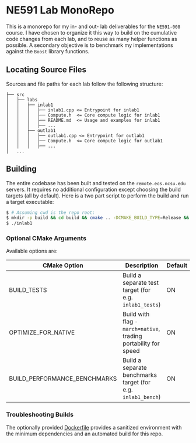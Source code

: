 # NE591 Lab MonoRepo #

This is a monorepo for my in- and out- lab deliverables for the `NE591-008` course. I have chosen to organize it 
this way to build on the cumulative code changes from each lab, and to reuse as many helper functions as possible. 
A secondary objective is to benchmark my implementations against the `Boost` library functions. 


## Locating Source Files ##
Sources and file paths for each lab follow the following structure:
```
├── src
│   ├── labs
│   │   ├── inlab1
│   │   │   ├── inlab1.cpp <= Entrypoint for inlab1
│   │   │   ├── Compute.h  <= Core compute logic for inlab1
│   │   │   ├── README.md  <= Usage and examples for inlab1
│   │   │   ├── ...
│   │   ├── outlab1
│   │   │   ├── outlab1.cpp <= Entrypoint for outlab1
│   │   │   ├── Compute.h  <= Core compute logic for outlab1
│   │   │   ├── ...
│   ...
```
## Building ##

The entire codebase has been built and tested on the `remote.eos.ncsu.edu` servers. It requires no additional configuration
except choosing the build targets (all by default). Here is a two part script to perform the build and run a 
target executable:

```bash
$ # Assuming cwd is the repo root:
$ mkdir -p build && cd build && cmake .. -DCMAKE_BUILD_TYPE=Release && make -j$(nproc) && cd bin
$ ./inlab1
```
### Optional CMake Arguments ###

Available options are:

| CMake Option                 | Description                                                    | Default |
|------------------------------|----------------------------------------------------------------|---------|
| BUILD_TESTS                  | Build a separate test target (for e.g. `inlab1_tests`)         | ON      |
| OPTIMIZE_FOR_NATIVE          | Build with flag `-march=native`, trading portability for speed | ON      |
| BUILD_PERFORMANCE_BENCHMARKS | Build a separate benchmarks target (for e.g. `inlab1_bench`)   | ON      |

### Troubleshooting Builds ###
The optionally provided [Dockerfile](Dockerfile) provides a sanitized environment with the minimum dependencies
and an automated build for this repo.
